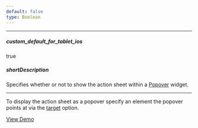 ```yaml
---
default: false
type: Boolean
---
```

---
##### custom_default_for_tablet_ios
true

##### shortDescription
Specifies whether or not to show the action sheet within a [Popover](/api-reference/10%20UI%20Widgets/dxPopover '/Documentation/ApiReference/UI_Widgets/dxPopover/') widget.

---
To display the action sheet as a popover specify an element the popover points at via the [target](/api-reference/10%20UI%20Widgets/dxActionSheet/1%20Configuration/target.md '/Documentation/ApiReference/UI_Widgets/dxActionSheet/Configuration/#target') option.

<a href="https://js.devexpress.com/Demos/WidgetsGallery/Demo/Action_Sheet/PopoverMode/jQuery/iOS/" class="button orange small fix-width-155" style="margin-right: 20px;" target="_blank">View Demo</a>